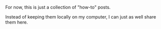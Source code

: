 For now, this is just a collection of "how-to" posts.

Instead of keeping them locally on my computer, I can just as well share them here.
